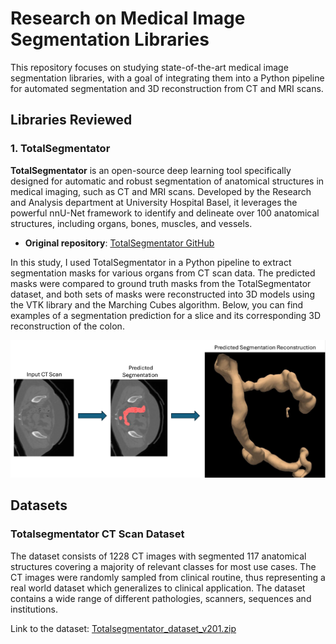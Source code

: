 # Research on Medical Image Segmentation Libraries

This repository focuses on studying state-of-the-art medical image segmentation libraries, with a goal of integrating them into a Python pipeline for automated segmentation and 3D reconstruction from CT and MRI scans.

## Libraries Reviewed

### 1. TotalSegmentator

**TotalSegmentator** is an open-source deep learning tool specifically designed for automatic and robust segmentation of anatomical structures in medical imaging, such as CT and MRI scans. Developed by the Research and Analysis department at University Hospital Basel, it leverages the powerful nnU-Net framework to identify and delineate over 100 anatomical structures, including organs, bones, muscles, and vessels.

- **Original repository**: [TotalSegmentator GitHub](https://github.com/wasserth/TotalSegmentator)

In this study, I used TotalSegmentator in a Python pipeline to extract segmentation masks for various organs from CT scan data. The predicted masks were compared to ground truth masks from the TotalSegmentator dataset, and both sets of masks were reconstructed into 3D models using the VTK library and the Marching Cubes algorithm. Below, you can find examples of a segmentation prediction for a slice and its corresponding 3D reconstruction of the colon.

![TotalSegmentator](./figs/colon_seg.png "Segmentation of the Colon using Total Segmentator")

## Datasets

### Totalsegmentator CT Scan Dataset

The dataset consists of 1228 CT images with segmented 117 anatomical structures covering a majority of relevant classes for most use cases. The CT images were randomly sampled from clinical routine, thus representing a real world dataset which generalizes to clinical application. The dataset contains a wide range of different pathologies, scanners, sequences and institutions.

Link to the dataset: [Totalsegmentator_dataset_v201.zip](https://zenodo.org/records/10047292)

